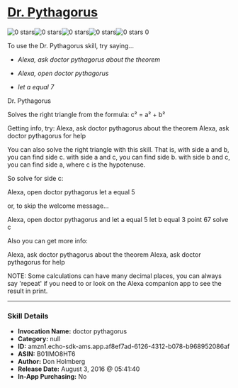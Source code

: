 # [Dr. Pythagorus](http://alexa.amazon.com/#skills/amzn1.echo-sdk-ams.app.af8ef7ad-6126-4312-b078-b968952086af)
![0 stars](../../images/ic_star_border_black_18dp_1x.png)![0 stars](../../images/ic_star_border_black_18dp_1x.png)![0 stars](../../images/ic_star_border_black_18dp_1x.png)![0 stars](../../images/ic_star_border_black_18dp_1x.png)![0 stars](../../images/ic_star_border_black_18dp_1x.png) 0

To use the Dr. Pythagorus skill, try saying...

* *Alexa, ask doctor pythagorus about the theorem*

* *Alexa, open doctor pythagorus*

* *let a equal 7*

Dr. Pythagorus

Solves the right triangle from the formula: c² = a² + b²

Getting info, try:
Alexa, ask doctor pythagorus about the theorem
Alexa, ask doctor pythagorus for help

You can also solve the right triangle with this skill.
That is, with side a and b, you can find side c.
with side a and c, you can find side b.
with side b and c, you can find side a, where c is the hypotenuse.

So solve for side c:

Alexa, open doctor pythagorus
let a equal 5

or, to skip the welcome message...

Alexa, open doctor pythagorus and let a equal 5
let b equal 3 point 67
solve c

Also you can get more info:

Alexa, ask doctor pythagorus about the theorem
Alexa, ask doctor pythagorus for help



NOTE:
Some calculations can have many decimal places, you can always say 'repeat' if you need to or look on the Alexa companion app to see the result in print.

***

### Skill Details

* **Invocation Name:** doctor pythagorus
* **Category:** null
* **ID:** amzn1.echo-sdk-ams.app.af8ef7ad-6126-4312-b078-b968952086af
* **ASIN:** B01IMO8HT6
* **Author:** Don Holmberg
* **Release Date:** August 3, 2016 @ 05:41:40
* **In-App Purchasing:** No
